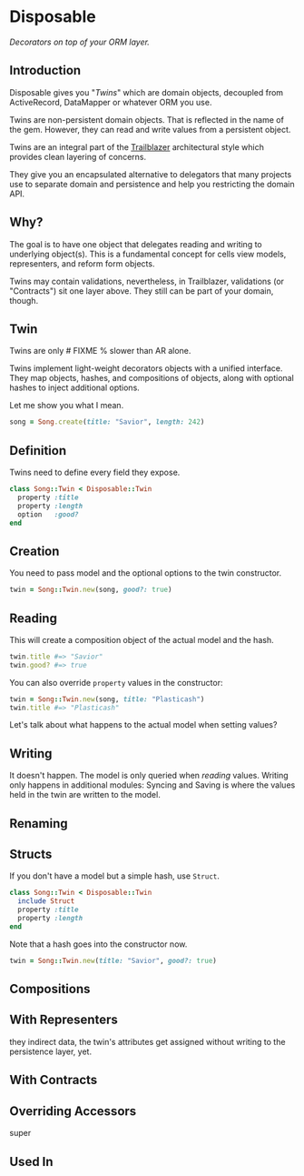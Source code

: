 # Disposable

_Decorators on top of your ORM layer._

## Introduction

Disposable gives you "_Twins_" which are domain objects, decoupled from ActiveRecord, DataMapper or whatever ORM you use.

Twins are non-persistent domain objects. That is reflected in the name of the gem. However, they can read and write values from a persistent object.

Twins are an integral part of the [Trailblazer](https://github.com/apotonick/trailblazer) architectural style which provides clean layering of concerns.

They give you an encapsulated alternative to delegators that many projects use to separate domain and persistence and help you restricting the domain API.

## Why?

The goal is to have one object that delegates reading and writing to underlying object(s). This is a fundamental concept for cells view models, representers, and reform form objects.

Twins may contain validations, nevertheless, in Trailblazer, validations (or "Contracts") sit one layer above. They still can be part of your domain, though.

## Twin

Twins are only # FIXME % slower than AR alone.

Twins implement light-weight decorators objects with a unified interface. They map objects, hashes, and compositions of objects, along with optional hashes to inject additional options.

Let me show you what I mean.

```ruby
song = Song.create(title: "Savior", length: 242)
```

## Definition

Twins need to define every field they expose.

```ruby
class Song::Twin < Disposable::Twin
  property :title
  property :length
  option   :good?
end
```

## Creation

You need to pass model and the optional options to the twin constructor.

```ruby
twin = Song::Twin.new(song, good?: true)
```

## Reading

This will create a composition object of the actual model and the hash.

```ruby
twin.title #=> "Savior"
twin.good? #=> true
```

You can also override `property` values in the constructor:

```ruby
twin = Song::Twin.new(song, title: "Plasticash")
twin.title #=> "Plasticash"
```

Let's talk about what happens to the actual model when setting values?

## Writing

It doesn't happen. The model is only queried when _reading_ values. Writing only happens in additional modules: Syncing and Saving is where the values held in the twin are written to the model.

## Renaming

## Structs

If you don't have a model but a simple hash, use `Struct`.

```ruby
class Song::Twin < Disposable::Twin
  include Struct
  property :title
  property :length
end
```

Note that a hash goes into the constructor now.

```ruby
twin = Song::Twin.new(title: "Savior", good?: true)
```


## Compositions

## With Representers

they indirect data, the twin's attributes get assigned without writing to the persistence layer, yet.

## With Contracts



## Overriding Accessors

super

## Used In
